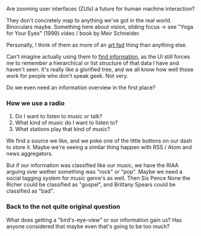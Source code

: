 <!--
title: Getting above information
created: 4 January 2005 - 1:03 pm
updated: 4 January 2005 - 1:47 pm
slug: zooming-ui
tags: interfaces, unfinished
-->

Are zooming user interfaces (ZUIs) a future for human machine interaction?

They don't concretely map to anything we've got in the real world. Binoculars
maybe. Something here about vision, sliding focus -> see "Yoga for Your Eyes"
(1999) video / book by Meir Schneider.

Personally, I think of them as more of an [art fad][] thing than anything else.

Can't imagine actually using them to [find information][], as the UI still
forces me to remember a hierarchical or list structure of that data I have and
haven't seen. It's really like a glorified tree, and we all know how well those
work for people who don't speak geek. Not very.

Do we even need an information overview in the first place?

### How we use a radio ###

1. Do I want to listen to music or talk?
2. What kind of music do I want to listen to?
3. What stations play that kind of music?

We find a source we like, and we poke one of the little buttons on our dash to
store it. Maybe we're seeing a similar thing happen with RSS / Atom and news
aggregators.

But if our information was classified like our music, we have the RIAA arguing
over wether something was "rock" or "pop". Maybe we need a social tagging system
for music genre's as well. Then Six Pence None the Richer could be classified as
"gospel", and Brittany Spears could be classified as "bad".

### Back to the not quite original question ###

What does getting a "bird's-eye-view" or our information gain us? Has anyone
considered that maybe even that's going to be too much?

[art fad]: http://www.duracel.de/zoom/zoom.htm "Zoom Quilt: A Flash art project that demonstrates a ZUI (via Nooface, nooface.net)"
[find information]: http://www.mrl.nyu.edu/~perlin/zoom/Presentation.html "Ken Perlin (NYU Media Research Lab): Demo of a Zooming Slide Presentation (via Nooface, nooface.net)"
